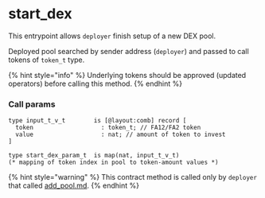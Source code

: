 # start\_dex

This entrypoint allows `deployer` finish setup of a new DEX pool.

Deployed pool searched by sender address (`deployer`) and passed to call tokens of `token_t` type.

{% hint style="info" %}
Underlying tokens should be approved (updated operators) before calling this method.
{% endhint %}

### Call params

```pascaligo
type input_t_v_t        is [@layout:comb] record [
  token                   : token_t; // FA12/FA2 token
  value                   : nat; // amount of token to invest
]

type start_dex_param_t  is map(nat, input_t_v_t) 
(* mapping of token index in pool to token-amount values *)
```

{% hint style="warning" %}
This contract method is called only by `deployer` that called [add\_pool.md](add\_pool.md "mention").
{% endhint %}
